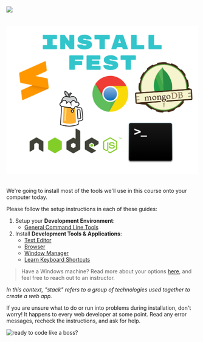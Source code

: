 # <img src="https://cloud.githubusercontent.com/assets/7833470/10423298/ea833a68-7079-11e5-84f8-0a925ab96893.png" width="60"> <p align="center"><img src='./assets/installfest.png' width='600px'></p>


We're going to install most of the tools we'll use in this course onto your computer today.

Please follow the setup instructions in each of these guides:

1. Setup your **Development Environment**:
    - [General Command Line Tools](environment-setup)
2. Install **Development Tools & Applications**:
    - [Text Editor](mac-dev-tools/README.md#text-editor)
    - [Browser](mac-dev-tools/README.md#browser)
    - [Window Manager](mac-dev-tools/README.md#window-manager)
    - [Learn Keyboard Shortcuts](mac-dev-tools/README.md#keyboard-shortcuts)

> Have a Windows machine? Read more about your options [here](windows-setup), and feel free to reach out to an instructor.

*In this context, "stack" refers to a group of technologies used together to create a web app.*

If you are unsure what to do or run into problems during installation, don't worry! It happens to every web developer at some point. Read any error messages, recheck the instructions, and ask for help.

![ready to code like a boss?](https://media.giphy.com/media/zOvBKUUEERdNm/giphy.gif)
